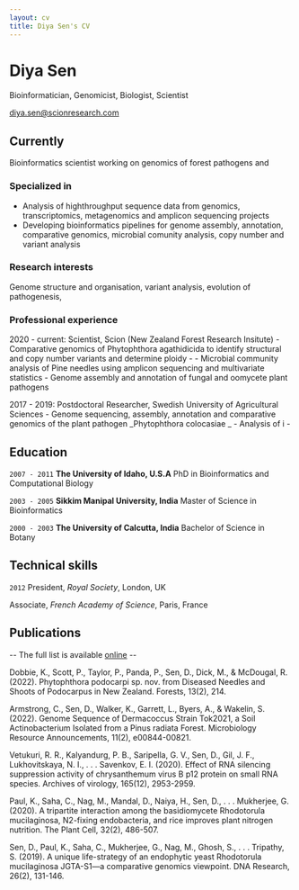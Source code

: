 ```yaml
---
layout: cv
title: Diya Sen's CV
---
```

# Diya Sen
Bioinformatician, Genomicist, Biologist, Scientist

<div id="webaddress">
<a href="diya.sen@scionresearch.com">diya.sen@scionresearch.com</a>


## Currently
Bioinformatics scientist working on genomics of forest pathogens and 

### Specialized in
- Analysis of highthroughput sequence data from genomics, transcriptomics, metagenomics and amplicon sequencing projects
- Developing bioinformatics pipelines for genome assembly, annotation, comparative genomics, microbial comunity analysis, copy number and variant analysis 


### Research interests
Genome structure and organisation, variant analysis, evolution of pathogenesis, 
  
### Professional experience
2020 - current:  Scientist, Scion (New Zealand Forest Research Insitute)
                 - Comparative genomics of Phytophthora agathidicida to identify structural and copy number variants and determine ploidy
                 - 
                 - Microbial community analysis of Pine needles using amplicon sequencing and multivariate statistics 
                 - Genome assembly and annotation of fungal and oomycete plant pathogens
  
2017 - 2019: Postdoctoral Researcher, Swedish University of Agricultural Sciences
                 - Genome sequencing, assembly, annotation and comparative genomics of the plant pathogen _Phytophthora colocasiae _
                 - Analysis of i
                 - 
## Education

`2007 - 2011`
__The University of Idaho, U.S.A__
  PhD in Bioinformatics and Computational Biology
  
`2003 - 2005`
__Sikkim Manipal University, India__
  Master of Science in Bioinformatics

`2000 - 2003`
__The University of Calcutta, India__
  Bachelor of Science in Botany



## Technical skills

`2012`
President, *Royal Society*, London, UK

Associate, *French Academy of Science*, Paris, France



## Publications

-- The full list is available [online](http://scholar.google.co.uk/citations?hl=en&user=883GEboAAAAJ) --
  
Dobbie, K., Scott, P., Taylor, P., Panda, P., Sen, D., Dick, M., & McDougal, R. (2022). Phytophthora podocarpi sp. nov. from Diseased Needles and Shoots of Podocarpus in New Zealand. Forests, 13(2), 214. 
  
Armstrong, C., Sen, D., Walker, K., Garrett, L., Byers, A., & Wakelin, S. (2022). Genome Sequence of Dermacoccus Strain Tok2021, a Soil Actinobacterium Isolated from a Pinus radiata Forest. Microbiology Resource Announcements, 11(2), e00844-00821. 
  
Vetukuri, R. R., Kalyandurg, P. B., Saripella, G. V., Sen, D., Gil, J. F., Lukhovitskaya, N. I., . . . Savenkov, E. I. (2020). Effect of RNA silencing suppression activity of chrysanthemum virus B p12 protein on small RNA species. Archives of virology, 165(12), 2953-2959. 
  
Paul, K., Saha, C., Nag, M., Mandal, D., Naiya, H., Sen, D., . . . Mukherjee, G. (2020). A tripartite interaction among the basidiomycete Rhodotorula mucilaginosa, N2-fixing endobacteria, and rice improves plant nitrogen nutrition. The Plant Cell, 32(2), 486-507. 
  
Sen, D., Paul, K., Saha, C., Mukherjee, G., Nag, M., Ghosh, S., . . . Tripathy, S. (2019). A unique life-strategy of an endophytic yeast Rhodotorula mucilaginosa JGTA-S1—a comparative genomics viewpoint. DNA Research, 26(2), 131-146. 


